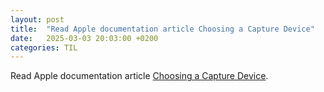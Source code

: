 ```yaml
---
layout: post
title:  "Read Apple documentation article Choosing a Capture Device"
date:   2025-03-03 20:03:00 +0200
categories: TIL
---
```

Read Apple documentation article [Choosing a Capture Device](https://developer.apple.com/documentation/avfoundation/choosing-a-capture-device).
